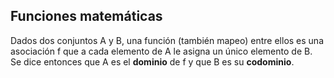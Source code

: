 ## Funciones matemáticas

Dados dos conjuntos A y B, una función (también mapeo) entre ellos es una asociación f que a cada elemento de A le asigna un único elemento de B. Se dice entonces que A es el **dominio** de f y que B es su **codominio**.

